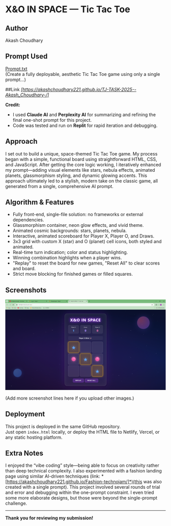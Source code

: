 # X&O IN SPACE — Tic Tac Toe

## Author
Akash Choudhary

## Prompt Used
[Prompt.txt](./Prompt.txt)  
(Create a fully deployable, aesthetic Tic Tac Toe game using only a single prompt...)

##Link
 *[https://akashchoudhary221.github.io/TJ-TASK-2025--Akash_Choudhary-/]*


**Credit:**  
- I used **Claude AI** and **Perplexity AI** for summarizing and refining the final one-shot prompt for this project.
- Code was tested and run on **Replit** for rapid iteration and debugging.

## Approach

I set out to build a unique, space-themed Tic Tac Toe game. My process began with a simple, functional board using straightforward HTML, CSS, and JavaScript. After getting the core logic working, I iteratively enhanced my prompt—adding visual elements like stars, nebula effects, animated planets, glassmorphism styling, and dynamic glowing accents. This approach ultimately led to a stylish, modern take on the classic game, all generated from a single, comprehensive AI prompt.

## Algorithm & Features

- Fully front-end, single-file solution: no frameworks or external dependencies.
- Glassmorphism container, neon glow effects, and vivid theme.
- Animated cosmic backgrounds: stars, planets, nebula.
- Interactive, animated scoreboard for Player X, Player O, and Draws.
- 3x3 grid with custom X (star) and O (planet) cell icons, both styled and animated.
- Real-time turn indication; color and status highlighting.
- Winning combination highlights when a player wins.
- "Replay" to reset the board for new games, "Reset All" to clear scores and board.
- Strict move blocking for finished games or filled squares.

## Screenshots

![Main Game UI](./Screenshot.jpg)

(Add more screenshot lines here if you upload other images.)

## Deployment

This project is deployed in the same GitHub repository.  
Just open `index.html` locally, or deploy the HTML file to Netlify, Vercel, or any static hosting platform.

## Extra Notes

I enjoyed the “vibe coding” style—being able to focus on creativity rather than deep technical complexity. I also experimented with a fashion landing page using similar AI-driven techniques (link: *[https://akashchoudhary221.github.io/Fashion-technojam/]*)(this was also created with a single prompt). This project involved several rounds of trial and error and debugging within the one-prompt constraint. I even tried some more elaborate designs, but those were beyond the single-prompt challenge.

---

**Thank you for reviewing my submission!**
